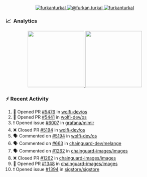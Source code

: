 <p align="center">
  <a href="https://linkedin.com/in/furkanturkal" target="blank">
    <img src="https://img.shields.io/badge/linkedin-%230077B5.svg?&style=for-the-badge&logo=linkedin&logoColor=white" alt="furkanturkal" />
  </a>
  <a href="https://medium.com/@furkan.turkal" target="blank">
    <img src="https://img.shields.io/badge/medium-%2312100E.svg?&style=for-the-badge&logo=medium&logoColor=white" alt="@furkan.turkal" />
  </a>
  <a href="https://twitter.com/furkanturkaI" target="blank">
    <img src="https://img.shields.io/badge/Twitter-1DA1F2?style=for-the-badge&logo=twitter&logoColor=white" alt="furkanturkaI" />
  </a>
</p>

### 📈 &nbsp;Analytics

<p align="center">
  <a href="https://coderstats.net/github/#Dentrax">
    <img height="180em" src="https://github-readme-stats-eight-theta.vercel.app/api?username=Dentrax&show_icons=true&theme=algolia&include_all_commits=true&count_private=true&line_height=26"/>
    <img height="180em" src="https://github-readme-stats-eight-theta.vercel.app/api/top-langs/?username=Dentrax&layout=compact&langs_count=8&theme=algolia&line_height=26"/>
  </a>
</p>

### :zap: Recent Activity

<!--START_SECTION:activity-->
1. 💪 Opened PR [#5476](https://github.com/wolfi-dev/os/pull/5476) in [wolfi-dev/os](https://github.com/wolfi-dev/os)
2. 💪 Opened PR [#5441](https://github.com/wolfi-dev/os/pull/5441) in [wolfi-dev/os](https://github.com/wolfi-dev/os)
3. ❗ Opened issue [#6007](https://github.com/grafana/mimir/issues/6007) in [grafana/mimir](https://github.com/grafana/mimir)
4. ❌ Closed PR [#5194](https://github.com/wolfi-dev/os/pull/5194) in [wolfi-dev/os](https://github.com/wolfi-dev/os)
5. 🗣 Commented on [#5194](https://github.com/wolfi-dev/os/pull/5194#issuecomment-1714597878) in [wolfi-dev/os](https://github.com/wolfi-dev/os)
6. 🗣 Commented on [#663](https://github.com/chainguard-dev/melange/pull/663#issuecomment-1714443406) in [chainguard-dev/melange](https://github.com/chainguard-dev/melange)
7. 🗣 Commented on [#1262](https://github.com/chainguard-images/images/pull/1262#issuecomment-1712129024) in [chainguard-images/images](https://github.com/chainguard-images/images)
8. ❌ Closed PR [#1262](https://github.com/chainguard-images/images/pull/1262) in [chainguard-images/images](https://github.com/chainguard-images/images)
9. 💪 Opened PR [#1348](https://github.com/chainguard-images/images/pull/1348) in [chainguard-images/images](https://github.com/chainguard-images/images)
10. ❗ Opened issue [#1394](https://github.com/sigstore/sigstore/issues/1394) in [sigstore/sigstore](https://github.com/sigstore/sigstore)
<!--END_SECTION:activity-->
